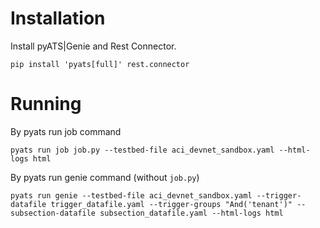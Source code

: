 # Installation

Install pyATS|Genie and Rest Connector.
```
pip install 'pyats[full]' rest.connector
```

# Running

By pyats run job command
```
pyats run job job.py --testbed-file aci_devnet_sandbox.yaml --html-logs html
```

By pyats run genie command (without `job.py`)
```
pyats run genie --testbed-file aci_devnet_sandbox.yaml --trigger-datafile trigger_datafile.yaml --trigger-groups "And('tenant')" --subsection-datafile subsection_datafile.yaml --html-logs html
```

